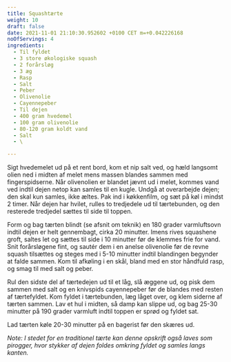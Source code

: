 ```yaml
---
title: Squashtærte
weight: 10
draft: false
date: 2021-11-01 21:10:30.952602 +0100 CET m=+0.042226168
noOfServings: 4
ingredients:
  - Til fyldet
  - 3 store økologiske squash
  - 2 forårsløg
  - 3 æg
  - Rasp
  - Salt
  - Peber
  - Olivenolie
  - Cayennepeber
  - Til dejen
  - 400 gram hvedemel
  - 100 gram olivenolie
  - 80-120 gram koldt vand
  - Salt
  - \

---
```




Sigt hvedemelet ud på et rent bord, kom et nip salt ved, og hæld
langsomt olien ned i midten af melet mens massen blandes sammen med
fingerspidserne. Når olivenolien er blandet jævnt ud i melet, kommes
vand ved indtil dejen netop kan samles til en kugle. Undgå at
overarbejde dejen; den skal kun samles, ikke æltes. Pak ind i
køkkenfilm, og sæt på køl i mindst 2 timer. Når dejen har hvilet, rulles
to tredjedele ud til tærtebunden, og den resterede tredjedel sættes til
side til toppen.

Form og bag tærten blindt (se afsnit om teknik) en 180 grader
varmluftsovn indtil dejen er helt gennembagt, cirka 20 minutter. Imens
rives squashene groft, saltes let og sættes til side i 10 minutter før
de klemmes frie for vand. Snit forårsløgene fint, og sautér dem i en
anelse olivenolie før de revne squash tilsættes og steges med i 5-10
minutter indtil blandingen begynder at falde sammen. Kom til afkøling i
en skål, bland med en stor håndfuld rasp, og smag til med salt og peber.

Rul den sidste del af tærtedejen ud til et låg, slå æggene ud, og pisk
dem sammen med salt og en knivspids cayennepeber før de blandes med
resten af tærtefyldet. Kom fyldet i tærtebunden, læg låget over, og klem
siderne af tærten sammen. Lav et hul i midten, så damp kan slippe ud, og
bag 25-30 minutter på 190 grader varmluft indtil toppen er sprød og
fyldet sat.

Lad tærten køle 20-30 minutter på en bagerist før den skæres ud.

*Note: I stedet for en traditionel tærte kan denne opskrift også laves
som pirogger, hvor stykker af dejen foldes omkring fyldet og samles
langs kanten.*

